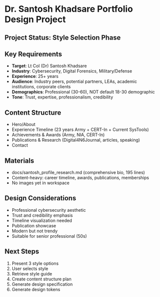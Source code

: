# Dr. Santosh Khadsare Portfolio Design Project

## Project Status: Style Selection Phase

## Key Requirements
- **Target**: Lt Col (Dr) Santosh Khadsare
- **Industry**: Cybersecurity, Digital Forensics, Military/Defense
- **Experience**: 25+ years
- **Audience**: Industry peers, potential partners, LEAs, academic institutions, corporate clients
- **Demographics**: Professional (30-60), NOT default 18-30 demographic
- **Tone**: Trust, expertise, professionalism, credibility

## Content Structure
- Hero/About
- Experience Timeline (23 years Army + CERT-In + Current SysTools)
- Achievements & Awards (Army, NIA, CERT-In)
- Publications & Research (Digital4N6Journal, articles, speaking)
- Contact

## Materials
- docs/santosh_profile_research.md (comprehensive bio, 195 lines)
- Content-heavy: career timeline, awards, publications, memberships
- No images yet in workspace

## Design Considerations
- Professional cybersecurity aesthetic
- Trust and credibility emphasis
- Timeline visualization needed
- Publication showcase
- Modern but not trendy
- Suitable for senior professional (50s)

## Next Steps
1. Present 3 style options
2. User selects style
3. Retrieve style guide
4. Create content structure plan
5. Generate design specification
6. Generate design tokens
